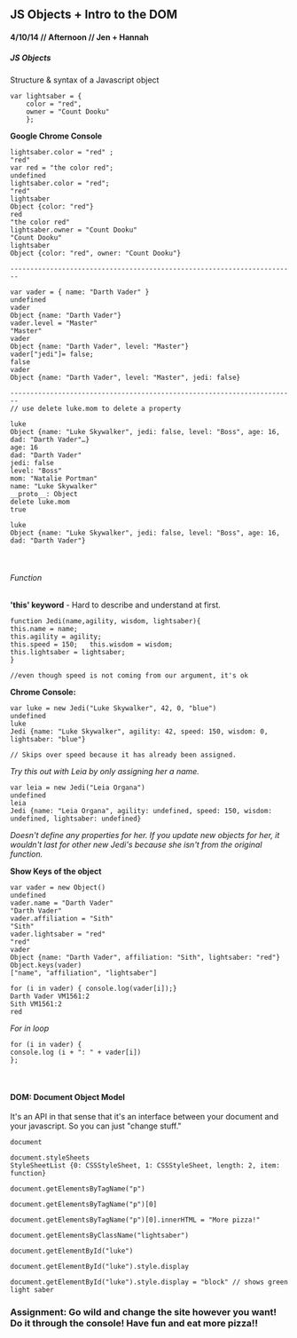 <h2> JS Objects + Intro to the DOM </h2>

<h4>4/10/14 // Afternoon //  Jen + Hannah</h4>

<h5> JS Objects </h5>

Structure & syntax of a Javascript object

	
	var lightsaber = { 
		color = "red",
		owner = "Count Dooku"
		};
	
	
**Google Chrome Console**
	
	lightsaber.color = "red" ;
	"red"
	var red = "the color red";
	undefined
	lightsaber.color = "red";
	"red"
	lightsaber
	Object {color: "red"}
	red
	"the color red"
	lightsaber.owner = "Count Dooku"
	"Count Dooku"
	lightsaber
	Object {color: "red", owner: "Count Dooku"}
	
	------------------------------------------------------------------------
	
	var vader = { name: "Darth Vader" }
	undefined
	vader
	Object {name: "Darth Vader"}
	vader.level = "Master"
	"Master"
	vader
	Object {name: "Darth Vader", level: "Master"}
	vader["jedi"]= false;
	false
	vader
	Object {name: "Darth Vader", level: "Master", jedi: false}
	
	------------------------------------------------------------------------
	// use delete luke.mom to delete a property
	
	luke
	Object {name: "Luke Skywalker", jedi: false, level: "Boss", age: 16, dad: "Darth Vader"…}
	age: 16
	dad: "Darth Vader"
	jedi: false
	level: "Boss"
	mom: "Natalie Portman"
	name: "Luke Skywalker"
	__proto__: Object
	delete luke.mom
	true
	
	luke
	Object {name: "Luke Skywalker", jedi: false, level: "Boss", age: 16, dad: "Darth Vader"}

<br />
	
<h6> Function </h6>

**'this' keyword** - Hard to describe and understand at first. 

	function Jedi(name,agility, wisdom, lightsaber){
	this.name = name; 
	this.agility = agility;
	this.speed = 150; 	this.wisdom = wisdom;
	this.lightsaber = lightsaber;
	}
	
	//even though speed is not coming from our argument, it's ok

**Chrome Console:**
	
	var luke = new Jedi("Luke Skywalker", 42, 0, "blue")
	undefined
	luke
	Jedi {name: "Luke Skywalker", agility: 42, speed: 150, wisdom: 0, lightsaber: "blue"}
	
	// Skips over speed because it has already been assigned.
	
*Try this out with Leia by only assigning her a name.*

	var leia = new Jedi("Leia Organa")
	undefined
	leia
	Jedi {name: "Leia Organa", agility: undefined, speed: 150, wisdom: undefined, lightsaber: undefined}
	
	
*Doesn't define any properties for her. If you update new objects for her, it wouldn't last for other new Jedi's because she isn't from the original function.*

**Show Keys of the object**

	var vader = new Object()
	undefined
	vader.name = "Darth Vader"
	"Darth Vader"
	vader.affiliation = "Sith"
	"Sith"
	vader.lightsaber = "red"
	"red"
	vader
	Object {name: "Darth Vader", affiliation: "Sith", lightsaber: "red"}
	Object.keys(vader)
	["name", "affiliation", "lightsaber"]
	
	for (i in vader) { console.log(vader[i]);}
	Darth Vader VM1561:2
	Sith VM1561:2
	red 
	
*For in loop*

	for (i in vader) {
	console.log (i + ": " + vader[i])
	};
<br />
<h4>DOM: Document Object Model</h4> 
It's an API in that sense that it's an interface between your document and your javascript. So you can just "change stuff."


	document
	
	document.styleSheets
	StyleSheetList {0: CSSStyleSheet, 1: CSSStyleSheet, length: 2, item: function}

	document.getElementsByTagName("p")
	
	document.getElementsByTagName("p")[0]
	
	document.getElementsByTagName("p")[0].innerHTML = "More pizza!"
	
	document.getElementsByClassName("lightsaber")
	
	document.getElementById("luke")
	
	document.getElementById("luke").style.display
	
	document.getElementById("luke").style.display = "block" // shows green light saber		
		
<h3>Assignment: Go wild and change the site however you want! Do it through the console! Have fun and eat more pizza!!
		
	
	
	
	
	